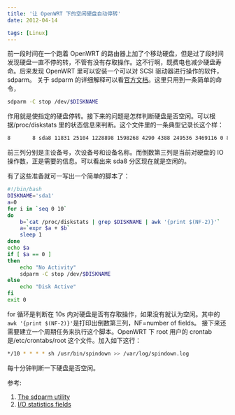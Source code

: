 ```yaml
---
title: '让 OpenWRT 下的空闲硬盘自动停转'
date: 2012-04-14

tags: [Linux]
---
```


前一段时间在一个跑着 OpenWRT 的路由器上加了个移动硬盘，但是过了段时间发现硬盘一直不停的转，不管有没有存取操作。这不行啊，既费电也减少硬盘寿命。后来发现 OpenWRT 里可以安装一个可以对 SCSI 驱动器进行操作的软件，sdparm。
关于 sdparm 的详细解释可以看[官方文档](http://sg.danny.cz/sg/sdparm.html)。这里只用到一条简单的命令，

```bash
sdparm -C stop /dev/$DISKNAME
```

作用就是使指定的硬盘停转。接下来的问题是怎样判断硬盘是否空闲。可以根据/proc/diskstats 里的状态信息来判断。这个文件里的一条典型记录长这个样：

```bash
8       8 sda8 11831 25104 1228898 1598268 4290 4388 249536 3469116 0 83176 5067356
```

前三列分别是主设备号，次设备号和设备名称。而倒数第三列是当前对硬盘的 IO 操作数，正是需要的信息。可以看出来 sda8 分区现在就是空闲的。

有了这些准备就可一写出一个简单的脚本了：

```bash
#!/bin/bash
DISKNAME='sda1'
a=0
for i in `seq 0 10`
do
    b=`cat /proc/diskstats | grep $DISKNAME | awk '{print $(NF-2)}'`
    a=`expr $a + $b`
    sleep 1
done
echo $a
if [ $a == 0 ]
then
    echo "No Activity"
    sdparm -C stop /dev/$DISKNAME
else
    echo "Disk Active"
fi
exit 0
```

for 循环是判断在 10s 内对硬盘是否有存取操作，如果没有就认为空闲。其中的`awk '{print $(NF-2)}'`是打印出倒数第三列，NF=number of fields。
接下来还需要建立一个周期任务来执行这个脚本。OpenWRT 下 root 用户的 crontab 是/etc/crontabs/root 这个文件。加入如下这行：

```bash
*/10 * * * * sh /usr/bin/spindown >> /var/log/spindown.log
```

每十分钟判断一下硬盘是否空闲。

参考:

1. [The sdparm utility](http://sg.danny.cz/sg/sdparm.html)
2. [I/O statistics fields](http://www.kernel.org/doc/Documentation/iostats.txt)
